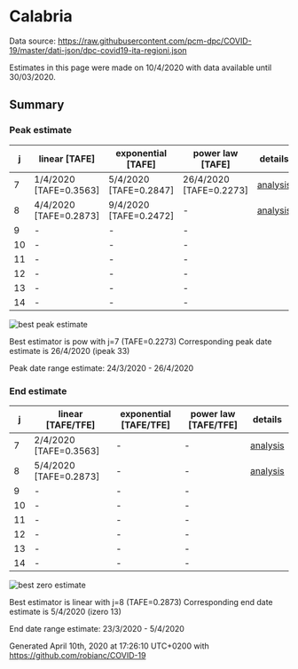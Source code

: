# Calabria


Data source: https://raw.githubusercontent.com/pcm-dpc/COVID-19/master/dati-json/dpc-covid19-ita-regioni.json

Estimates in this page were made on 10/4/2020 with data available until 30/03/2020.


## Summary 

### Peak estimate 
|j|linear [TAFE]|exponential [TAFE]|power law [TAFE]|details|
|---|----|-----------|---------|-------|
|7|1/4/2020 [TAFE=0.3563]|5/4/2020 [TAFE=0.2847]|26/4/2020 [TAFE=0.2273]|[analysis](COVID-19_calabria_j7_2020-03-30.md)|
|8|4/4/2020 [TAFE=0.2873]|9/4/2020 [TAFE=0.2472]|-|[analysis](COVID-19_calabria_j8_2020-03-30.md)|
|9|-|-|-||
|10|-|-|-||
|11|-|-|-||
|12|-|-|-||
|13|-|-|-||
|14|-|-|-||

![best peak estimate](COVID-19_calabria_j7_2020-03-30.png)

Best estimator is pow with j=7 (TAFE=0.2273)
Corresponding peak date estimate is 26/4/2020 (ipeak 33)


Peak date range estimate: 24/3/2020 - 26/4/2020

### End estimate 
|j|linear [TAFE/TFE]|exponential [TAFE/TFE]|power law [TAFE/TFE]|details|
|---|----|-----------|---------|-------|
|7|2/4/2020 [TAFE=0.3563]|-|-|[analysis](COVID-19_calabria_j7_2020-03-30.md)|
|8|5/4/2020 [TAFE=0.2873]|-|-|[analysis](COVID-19_calabria_j8_2020-03-30.md)|
|9|-|-|-||
|10|-|-|-||
|11|-|-|-||
|12|-|-|-||
|13|-|-|-||
|14|-|-|-||

![best zero estimate](COVID-19_calabria_j8_2020-03-30.png)

Best estimator is linear with j=8 (TAFE=0.2873)
Corresponding end date estimate is 5/4/2020 (izero 13)


End date range estimate: 23/3/2020 - 5/4/2020

Generated April 10th, 2020 at 17:26:10 UTC+0200 with https://github.com/robianc/COVID-19
